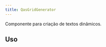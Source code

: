 ```yaml
---
title: QasGridGenerator
---
```


Componente para criação de textos dinâmicos.

<doc-api file="grid-generator/QasGridGenerator" name="QasGridGenerator" />

## Uso
<doc-example file="QasGridGenerator/Basic" title="Básico" />
<doc-example file="QasGridGenerator/Slots" title="Slots" />
<doc-example file="QasGridGenerator/UseInline" title="Inline" />
